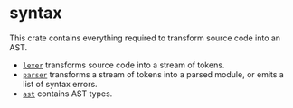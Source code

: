 # syntax

This crate contains everything required to transform source code into an AST.

- [`lexer`](./src/lexer.rs) transforms source code into a stream of tokens.
- [`parser`](./src/parser.rs) transforms a stream of tokens into a parsed module, or emits a list of syntax errors.
- [`ast`](./src/ast.rs) contains AST types.
